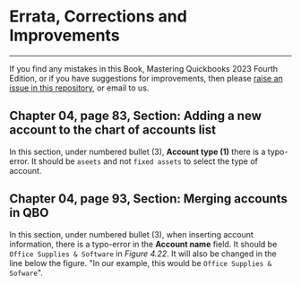 # Errata, Corrections and Improvements
----------------------------------------------------
If you find any mistakes in this Book, Mastering Quickbooks 2023 Fourth Edition, or if you have suggestions for improvements, then please [raise an issue in this repository](https://github.com/PacktPublishing/Mastering-Quickbooks-2023-Fourth-Edition/issues), or email to us.

## Chapter 04, page 83, Section: Adding a new account to the chart of accounts list
In this section, under numbered bullet (3), **Account type (1)** there is a typo-error. It should be `aseets` and not `fixed assets` to select the type of account.

## Chapter 04, page 93, Section: Merging accounts in QBO
In this section, under numbered bullet (3), when inserting account information, there is a typo-error in the **Account name** field. It should be `Office Supplies & Software` in _Figure 4.22_.
It will also be changed in the line below the figure. "In our example, this would be `Office Supplies & Sofware`".

